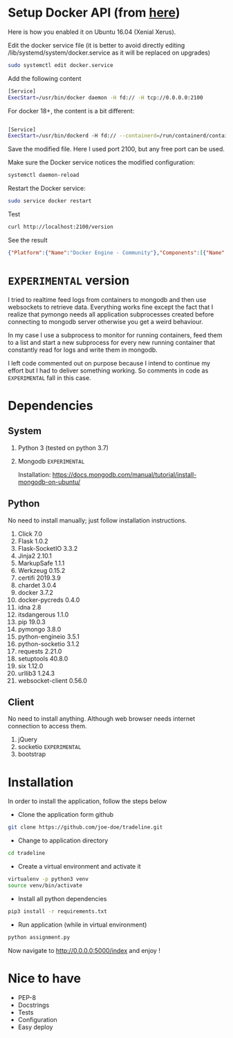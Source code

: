 # Setup Docker API (from [here](https://stackoverflow.com/questions/37178824/how-do-i-find-the-docker-rest-api-url))

Here is how you enabled it on Ubuntu 16.04 (Xenial Xerus).

Edit the docker service file (it is better to avoid directly editing /lib/systemd/system/docker.service as it will be replaced on upgrades)

```bash
sudo systemctl edit docker.service
```

Add the following content

```bash
[Service]
ExecStart=/usr/bin/docker daemon -H fd:// -H tcp://0.0.0.0:2100
```

For docker 18+, the content is a bit different:
```bash

[Service]
ExecStart=/usr/bin/dockerd -H fd:// --containerd=/run/containerd/containerd.sock -H tcp://0.0.0.0:2100
```

Save the modified file. Here I used port 2100, but any free port can be used.

Make sure the Docker service notices the modified configuration:

```bash
systemctl daemon-reload
```

Restart the Docker service:

```bash
sudo service docker restart
```

Test
```bash
curl http://localhost:2100/version
```

See the result

```json
{"Platform":{"Name":"Docker Engine - Community"},"Components":[{"Name":"Engine","Version":"18.09.5","Details":{"ApiVersion":"1.39","Arch":"amd64","BuildTime":"2019-04-11T04:10:53.000000000+00:00","Experimental":"false","GitCommit":"e8ff056","GoVersion":"go1.10.8","KernelVersion":"4.15.0-48-generic","MinAPIVersion":"1.12","Os":"linux"}}],"Version":"18.09.5","ApiVersion":"1.39","MinAPIVersion":"1.12","GitCommit":"e8ff056","GoVersion":"go1.10.8","Os":"linux","Arch":"amd64","KernelVersion":"4.15.0-48-generic","BuildTime":"2019-04-11T04:10:53.000000000+00:00"}
```

# `EXPERIMENTAL` version

I tried to realtime feed logs from containers to mongodb and then use websockets to retrieve data.
Everything works fine except the fact that I realize that pymongo needs all application subprocesses created
before connecting to mongodb server otherwise you get a weird behaviour. 

In my case I use a subprocess to monitor for running containers, feed them to a list and start a new subprocess
for every new running container that constantly read for logs and write them in mongodb.

I left code commented out on purpose because I intend to continue my effort but I had to deliver something working.
So comments in code as `EXPERIMENTAL` fall in this case.

# Dependencies

## System

1. Python 3 (tested on python 3.7)
2. Mongodb `EXPERIMENTAL`

   Installation: https://docs.mongodb.com/manual/tutorial/install-mongodb-on-ubuntu/
   
## Python
No need to install manually; just follow installation instructions.

1. Click	7.0
2. Flask	1.0.2
3. Flask-SocketIO	3.3.2
4. Jinja2	2.10.1
5. MarkupSafe	1.1.1
6. Werkzeug	0.15.2
7. certifi	2019.3.9
8. chardet	3.0.4
9. docker	3.7.2
10. docker-pycreds	0.4.0
11. idna	2.8
12. itsdangerous	1.1.0
13. pip	19.0.3
14. pymongo	3.8.0
15. python-engineio	3.5.1
16. python-socketio	3.1.2
17. requests	2.21.0
18. setuptools	40.8.0
19. six	1.12.0
20. urllib3	1.24.3	
21. websocket-client	0.56.0	

## Client
No need to install anything. Although web browser needs internet connection to access them.
1. jQuery
2. socketio `EXPERIMENTAL`
3. bootstrap

# Installation
In order to install the application, follow the steps below

* Clone the application form github
```bash
git clone https://github.com/joe-doe/tradeline.git
```

* Change to application directory
```bash
cd tradeline
```

* Create a virtual environment and activate it
```bash
virtualenv -p python3 venv
source venv/bin/activate
```

* Install all python dependencies
```bash
pip3 install -r requirements.txt
```

* Run application (while in virtual environment)
```bash
python assignment.py
```

Now navigate to http://0.0.0.0:5000/index and enjoy !

# Nice to have

* PEP-8
* Docstrings
* Tests
* Configuration
* Easy deploy
